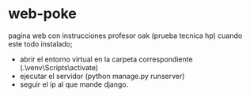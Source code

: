 # web-poke
pagina web con instrucciones profesor oak (prueba tecnica hp)
cuando este todo instalado;
  - abrir el entorno virtual en la carpeta correspondiente (.\venv\Scripts\activate)
  - ejecutar el servidor (python manage.py runserver)
  - seguir el ip al que mande django.
